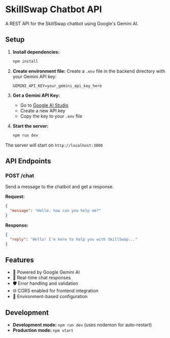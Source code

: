 # SkillSwap Chatbot API

A REST API for the SkillSwap chatbot using Google's Gemini AI.

## Setup

1. **Install dependencies:**
   ```bash
   npm install
   ```

2. **Create environment file:**
   Create a `.env` file in the backend directory with your Gemini API key:
   ```
   GEMINI_API_KEY=your_gemini_api_key_here
   ```

3. **Get a Gemini API Key:**
   - Go to [Google AI Studio](https://makersuite.google.com/app/apikey)
   - Create a new API key
   - Copy the key to your `.env` file

4. **Start the server:**
   ```bash
   npm run dev
   ```

The server will start on `http://localhost:3000`

## API Endpoints

### POST /chat
Send a message to the chatbot and get a response.

**Request:**
```json
{
  "message": "Hello, how can you help me?"
}
```

**Response:**
```json
{
  "reply": "Hello! I'm here to help you with SkillSwap..."
}
```

## Features

- 🤖 Powered by Google Gemini AI
- 🔄 Real-time chat responses
- 🛡️ Error handling and validation
- 🌐 CORS enabled for frontend integration
- 📝 Environment-based configuration

## Development

- **Development mode:** `npm run dev` (uses nodemon for auto-restart)
- **Production mode:** `npm start` 